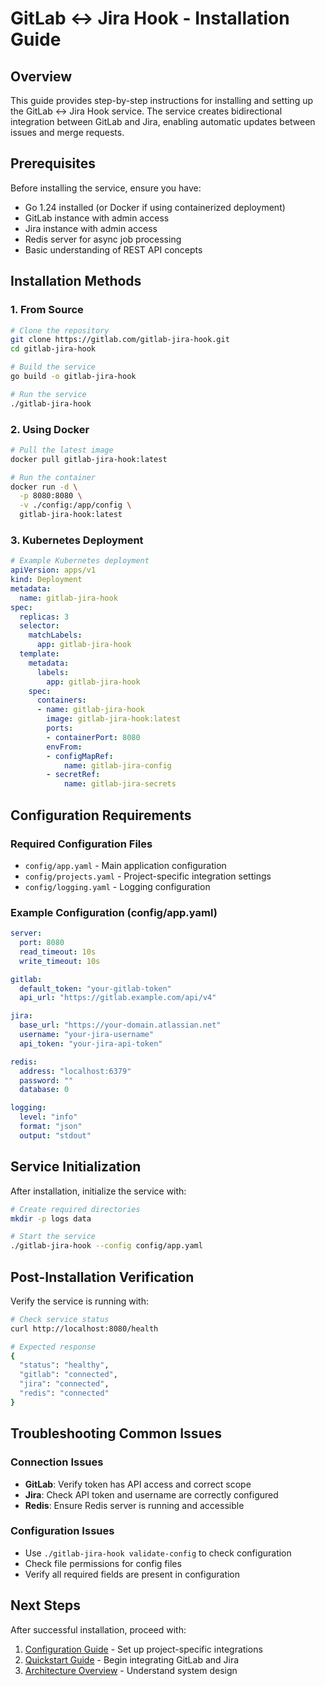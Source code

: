 # GitLab ↔ Jira Hook - Installation Guide

## Overview
This guide provides step-by-step instructions for installing and setting up the GitLab ↔ Jira Hook service. The service creates bidirectional integration between GitLab and Jira, enabling automatic updates between issues and merge requests.

## Prerequisites
Before installing the service, ensure you have:
- Go 1.24 installed (or Docker if using containerized deployment)
- GitLab instance with admin access
- Jira instance with admin access
- Redis server for async job processing
- Basic understanding of REST API concepts

## Installation Methods

### 1. From Source
```bash
# Clone the repository
git clone https://gitlab.com/gitlab-jira-hook.git
cd gitlab-jira-hook

# Build the service
go build -o gitlab-jira-hook

# Run the service
./gitlab-jira-hook
```

### 2. Using Docker
```bash
# Pull the latest image
docker pull gitlab-jira-hook:latest

# Run the container
docker run -d \
  -p 8080:8080 \
  -v ./config:/app/config \
  gitlab-jira-hook:latest
```

### 3. Kubernetes Deployment
```yaml
# Example Kubernetes deployment
apiVersion: apps/v1
kind: Deployment
metadata:
  name: gitlab-jira-hook
spec:
  replicas: 3
  selector:
    matchLabels:
      app: gitlab-jira-hook
  template:
    metadata:
      labels:
        app: gitlab-jira-hook
    spec:
      containers:
      - name: gitlab-jira-hook
        image: gitlab-jira-hook:latest
        ports:
        - containerPort: 8080
        envFrom:
        - configMapRef:
            name: gitlab-jira-config
        - secretRef:
            name: gitlab-jira-secrets
```

## Configuration Requirements

### Required Configuration Files
- `config/app.yaml` - Main application configuration
- `config/projects.yaml` - Project-specific integration settings
- `config/logging.yaml` - Logging configuration

### Example Configuration (config/app.yaml)
```yaml
server:
  port: 8080
  read_timeout: 10s
  write_timeout: 10s

gitlab:
  default_token: "your-gitlab-token"
  api_url: "https://gitlab.example.com/api/v4"

jira:
  base_url: "https://your-domain.atlassian.net"
  username: "your-jira-username"
  api_token: "your-jira-api-token"

redis:
  address: "localhost:6379"
  password: ""
  database: 0

logging:
  level: "info"
  format: "json"
  output: "stdout"
```

## Service Initialization
After installation, initialize the service with:
```bash
# Create required directories
mkdir -p logs data

# Start the service
./gitlab-jira-hook --config config/app.yaml
```

## Post-Installation Verification
Verify the service is running with:
```bash
# Check service status
curl http://localhost:8080/health

# Expected response
{
  "status": "healthy",
  "gitlab": "connected",
  "jira": "connected",
  "redis": "connected"
}
```

## Troubleshooting Common Issues

### Connection Issues
- **GitLab**: Verify token has API access and correct scope
- **Jira**: Check API token and username are correctly configured
- **Redis**: Ensure Redis server is running and accessible

### Configuration Issues
- Use `./gitlab-jira-hook validate-config` to check configuration
- Check file permissions for config files
- Verify all required fields are present in configuration

## Next Steps
After successful installation, proceed with:
1. [Configuration Guide](configuration.md) - Set up project-specific integrations
2. [Quickstart Guide](quickstart.md) - Begin integrating GitLab and Jira
3. [Architecture Overview](../architecture/overview.md) - Understand system design
